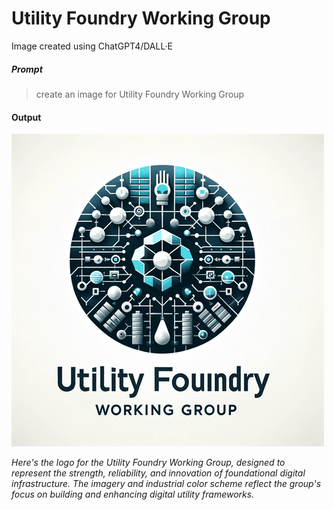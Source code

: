 # Utility Foundry Working Group

Image created using ChatGPT4/DALL·E

##### Prompt

> create an image for Utility Foundry Working Group

#### Output

![Utility Foundry Working Group](ufwg.png)

*Here's the logo for the Utility Foundry Working Group, designed to represent the strength, reliability, and innovation of foundational digital infrastructure. The imagery and industrial color scheme reflect the group's focus on building and enhancing digital utility frameworks.*
